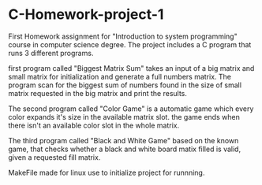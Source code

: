 # C-Homework-project-1
First Homework assignment for "Introduction to system programming" course in computer science degree.
The project includes a C program that runs 3 different programs. 

first program called "Biggest Matrix Sum" takes an input of a big matrix and small matrix for initialization and generate a full numbers matrix. The program scan for the biggest sum of numbers found in the size of small matrix requested in the big matrix and print the results. 

The second program called "Color Game" is a automatic game which every color expands it's size in the available matrix slot. the game ends when there isn't an available color slot in the whole matrix. 

The third program called "Black and White Game" based on the known game, that checks whether a black and white board matix filled is valid, given a requested fill matrix.

MakeFile made for linux use to initialize project for runnning.

